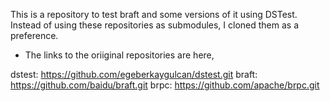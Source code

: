 This is a repository to test braft and some versions of it using DSTest.
Instead of using these repositories as submodules, I cloned them as a preference. 

- The links to the oriiginal repositories are here,

dstest: https://github.com/egeberkaygulcan/dstest.git
braft: https://github.com/baidu/braft.git
brpc: https://github.com/apache/brpc.git
